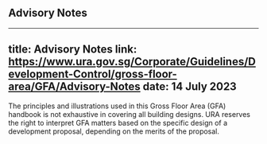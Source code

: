 
## Advisory Notes
---
title: Advisory Notes
link: https://www.ura.gov.sg/Corporate/Guidelines/Development-Control/gross-floor-area/GFA/Advisory-Notes
date: 14 July 2023
---

The principles and illustrations used in this Gross Floor Area (GFA) handbook is not exhaustive in covering all building designs. URA reserves the right to interpret GFA matters based on the specific design of a development proposal, depending on the merits of the proposal.


